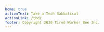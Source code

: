 ```yaml
---
home: true
actionText: Take a Tech Sabbatical
actionLink: /tbd/
footer: Copyright 2020 Tired Worker Bee Inc.
---
```


